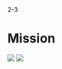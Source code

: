 <PagesComponent/>
<ReferenceComponent>2-3</ReferenceComponent>
<div>
    <h1>Mission</h1>
    <div class="flex justify-center items-center flex-col"> 
        <img src="/assets/test/test_9.png">
        <img src="/assets/test/test_10.png">
    </div>
</div>
